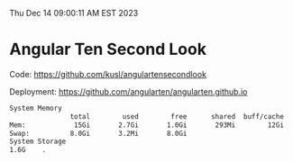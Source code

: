 Thu Dec 14 09:00:11 AM EST 2023

# Angular Ten Second Look

Code: https://github.com/kusl/angulartensecondlook

Deployment: https://github.com/angularten/angularten.github.io

```bash
System Memory
               total        used        free      shared  buff/cache   available
Mem:            15Gi       2.7Gi       1.0Gi       293Mi        12Gi        12Gi
Swap:          8.0Gi       3.2Mi       8.0Gi
System Storage
1.6G	.
```
